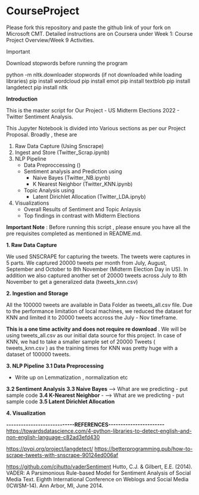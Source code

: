 # CourseProject

Please fork this repository and paste the github link of your fork on Microsoft CMT. Detailed instructions are on Coursera under Week 1: Course Project Overview/Week 9 Activities.

Important 

Download stopwords before running the program

python -m nltk.downloader stopwords (if not downloaded while loading libraries)
pip install wordcloud
pip install emot
pip install textblob
pip install langdetect
pip install nltk


**Introduction**

This is the master script for Our Project - US Midterm Elections 2022 - Twitter Sentiment Analysis.

This Jupyter Notebook is divided into Various sections as per our Project Proposal.
Broadly , these are
1) Raw Data Capture (Using Snscrape)
2) Ingest and Store (Twitter_Scrap.ipynb)
3) NLP Pipeline
    - Data Preproccessing ()
    - Sentiment analysis and Prediction using 
        - Naive Bayes (Twitter_NB.ipynb)
        - K Nearest Neighbor (Twitter_KNN.ipynb)
    - Topic Analysis using
        - Latent Dirichlet Allocation (Twitter_LDA.ipnyb)
4) Visualizations
    - Overall Results of Sentiment and Topic Anlaysis
    - Top findings in contrast with Midterm Elections 

**Important Note** : Before running this script , please ensure you have all the pre requisites completed as mentioned in README.md.


**1. Raw Data Capture**

We used SNSCRAPE for capturing the tweets. The tweets were captures in 5 parts. We captured 20000 tweets per month from July, August, September and October to 8th November (Midterm Election Day in US). In addition we also captured another set of 20000 tweets across July to 8th November to get a generalized data (tweets_knn.csv)

**2. Ingestion and Storage**

All the 100000 tweets are available in Data Folder as tweets_all.csv file. Due to the performance limitation of local machines, we reduced the dataset for KNN and limited it to 20000 tweets accross the July - Nov timeframe.

**This is a one time activity and does not require re download** . We will be using tweets_all.csv as our initial data source for this project. In case of KNN, we had to take a smaller sample set of 20000 Tweets ( tweets_knn.csv ) as the training times for KNN was pretty huge with a dataset of 100000 tweets.

    
**3. NLP Pipeline**
**3.1 Data Preprocessing**
- Write up on Lemmatization , normalization etc

**3.2 Sentiment Analysis**
**3.3 Naive Bayes** --> What are we predicting - put sample code
**3.4 K-Nearest Neighbor** - --> What are we predicting - put sample code
**3.5 Latent Dirichlet Allocation**

**4. Visualization**



**----------------------------REFERENCES-----------------------**
https://towardsdatascience.com/4-python-libraries-to-detect-english-and-non-english-language-c82ad3efd430

https://pypi.org/project/langdetect/
https://betterprogramming.pub/how-to-scrape-tweets-with-snscrape-90124ed006af

https://github.com/cjhutto/vaderSentiment
Hutto, C.J. & Gilbert, E.E. (2014). VADER: A Parsimonious Rule-based Model for Sentiment Analysis of Social Media Text. Eighth International Conference on Weblogs and Social Media (ICWSM-14). Ann Arbor, MI, June 2014.



